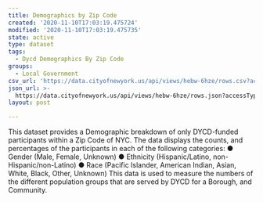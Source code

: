 ```yaml
---
title: Demographics by Zip Code
created: '2020-11-10T17:03:19.475724'
modified: '2020-11-10T17:03:19.475735'
state: active
type: dataset
tags:
  - Dycd Demographics By Zip Code
groups:
  - Local Government
csv_url: 'https://data.cityofnewyork.us/api/views/hebw-6hze/rows.csv?accessType=DOWNLOAD'
json_url: >-
  https://data.cityofnewyork.us/api/views/hebw-6hze/rows.json?accessType=DOWNLOAD
layout: post

---
```

This dataset provides a Demographic breakdown of only DYCD-funded participants within a Zip Code of NYC. The data displays the counts, and percentages of the participants in each of the following categories:
●	Gender (Male, Female, Unknown)
●	Ethnicity (Hispanic/Latino, non-Hispanic/non-Latino)
●	Race (Pacific Islander, American Indian, Asian, White, Black, Other, Unknown)
This data is used to measure the numbers of the different population groups that are served by DYCD for a Borough, and Community.
